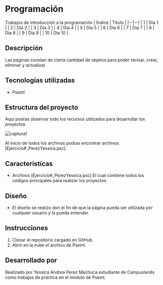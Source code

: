 # Programación

Trabajos de introducción a la programación
| Índice | Título |
|--|--|
| 1 | Día 1 |
| 2 | Diá 2 |
| 3 | Día 3 |
| 4 | Día 4 |
| 5 | Día 5 |
| 6 | Día 6 |
| 7 | Día 7 |
| 8 | Día 8 |
| 9 | Día 9 |
| 10 | Día 10 |

## Descripción

Las páginas constan de cierta cantidad de objetos para poder revisar, crear, eliminar y actualizar.

## Tecnologías utilizadas

* Pseint

## Estructura del proyecto

Aquí podras observar todo los recursos utilizados para desarrollar los proyectos:

![captura1](https://github.com/user-attachments/assets/d35e0d1f-1bdd-4519-a415-db1bdfab9b47)

Al inicio de todos los archivos podras encontrar archivos [Ejercicio#_PerezYessica.psc].

## Caracteristícas

* Archivos [Ejercicio#_PerezYessica.psc]:El cual contiene todos los códigos principales para realizar los proyectos.

## Diseño

* El diseño se realizo don el fin de que la página pueda ser utilizada por cualquier usuario y la pueda entender.

## Instrucciones

1. Clonar el repositorio cargado en GitHub.
2. Abrir en la nube el archivo de Pseint.

## Desarrollado por

Realizado por Yessica Andrea Perez Machuca estudiante de Campuslands como trabajos de práctica en el módulo de Pseint.
